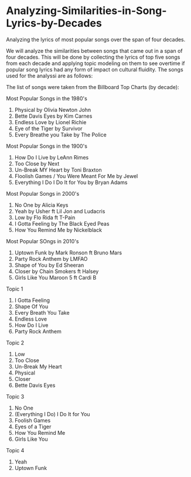# Analyzing-Similarities-in-Song-Lyrics-by-Decades
 Analyzing the lyrics of most popular songs over the span of four decades.

We will analyze the similarities between songs that came out in a span of four decades. This will be done by collecting the lyrics of top five songs from each decade and applying topic modeling on them to see overtime if popular song lyrics had any form of impact on cultural fluidity. The songs used for the analyssi are as follows:

The list of songs were taken from the Billboard Top Charts (by decade):

Most Popular Songs in the 1980's
1) Physical by Olivia Newton John
2) Bette Davis Eyes by Kim Carnes
3) Endless Love by Lionel Richie
4) Eye of the Tiger by Survivor
5) Every Breathe you Take by The Police

Most Popular Songs in the 1900's
1) How Do I Live by LeAnn Rimes
2) Too Close by Next
3) Un-Break MY Heart by Toni Braxton
4) Floolish Games / You Were Meant For Me by Jewel
5) Everything I Do I Do It for You by Bryan Adams

Most Popular Songs in 2000's
1) No One by Alicia Keys
2) Yeah by Usher ft Lil Jon and Ludacris
3) Low by Flo Rida ft T-Pain
4) I Gotta Feeling by The Black Eyed Peas
5) How You Remind Me by Nickelblack

Most Popular SOngs in 2010's
1) Uptown Funk by Mark Ronson ft Bruno Mars
2) Party Rock Anthem by LMFAO
3) Shape of You by Ed Sheeran
4) Closer by Chain Smokers ft Halsey
5) Girls Like You Maroon 5 ft Cardi B

Topic 1
1) I Gotta Feeling 
2) Shape Of You
3) Every Breath You Take
4) Endless Love
5) How Do I Live
6) Party Rock Anthem

Topic 2
1) Low
2) Too Close
3) Un-Break My Heart
4) Physical
5) Closer
6) Bette Davis Eyes

Topic 3
1) No One
2) (Everything I Do) I Do It for You
3) Foolish Games
4) Eyes of a Tiger
5) How You Remind Me
6) Girls Like You

Topic 4
1) Yeah
2) Uptown Funk
